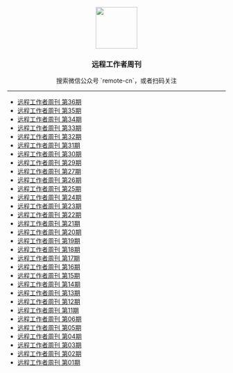 <p align="center">
  <img src="https://github.com/greatghoul/remote-working/blob/master/assets/qrcode-wechat.jpg?raw=true" alt="" width="96" height="96">
  <h3 align="center">远程工作者周刊</h3>
</p>
<p align="center">搜索微信公众号 `remote-cn`，或者扫码关注</p>

----

- [远程工作者周刊 第36期](weekly/issue-36.md)
- [远程工作者周刊 第35期](weekly/issue-35.md)
- [远程工作者周刊 第34期](weekly/issue-34.md)
- [远程工作者周刊 第33期](weekly/issue-33.md)
- [远程工作者周刊 第32期](weekly/issue-32.md)
- [远程工作者周刊 第31期](weekly/issue-31.md)
- [远程工作者周刊 第30期](weekly/issue-30.md)
- [远程工作者周刊 第29期](weekly/issue-29.md)
- [远程工作者周刊 第27期](weekly/issue-27.md)
- [远程工作者周刊 第26期](weekly/issue-26.md)
- [远程工作者周刊 第25期](weekly/issue-25.md)
- [远程工作者周刊 第24期](weekly/issue-24.md)
- [远程工作者周刊 第23期](weekly/issue-23.md)
- [远程工作者周刊 第22期](weekly/issue-22.md)
- [远程工作者周刊 第21期](weekly/issue-21.md)
- [远程工作者周刊 第20期](weekly/issue-20.md)
- [远程工作者周刊 第19期](weekly/issue-19.md)
- [远程工作者周刊 第18期](weekly/issue-18.md)
- [远程工作者周刊 第17期](weekly/issue-17.md)
- [远程工作者周刊 第16期](weekly/issue-16.md)
- [远程工作者周刊 第15期](weekly/issue-15.md)
- [远程工作者周刊 第14期](weekly/issue-14.md)
- [远程工作者周刊 第13期](weekly/issue-13.md)
- [远程工作者周刊 第12期](weekly/issue-12.md)
- [远程工作者周刊 第11期](weekly/issue-11.md)
- [远程工作者周刊 第06期](weekly/issue-06.md)
- [远程工作者周刊 第05期](weekly/issue-05.md)
- [远程工作者周刊 第04期](weekly/issue-04.md)
- [远程工作者周刊 第03期](weekly/issue-03.md)
- [远程工作者周刊 第02期](weekly/issue-02.md)
- [远程工作者周刊 第01期](weekly/issue-01.md)
